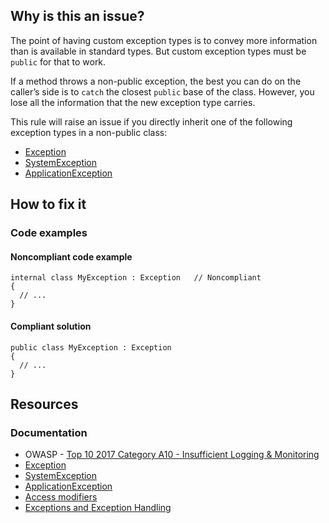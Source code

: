 ## Why is this an issue?

The point of having custom exception types is to convey more information than is available in standard types. But custom exception types must be
`public` for that to work.

If a method throws a non-public exception, the best you can do on the caller’s side is to `catch` the closest `public` base
of the class. However, you lose all the information that the new exception type carries.

This rule will raise an issue if you directly inherit one of the following exception types in a non-public class:

-   [Exception](https://learn.microsoft.com/en-us/dotnet/api/system.exception)
-   [SystemException](https://learn.microsoft.com/en-us/dotnet/api/system.systemexception)
-   [ApplicationException](https://learn.microsoft.com/en-us/dotnet/api/system.applicationexception)

## How to fix it

### Code examples

#### Noncompliant code example

    internal class MyException : Exception   // Noncompliant
    {
      // ...
    }

#### Compliant solution

    public class MyException : Exception
    {
      // ...
    }

## Resources

### Documentation

-   OWASP - [Top 10 2017 Category A10 -
  Insufficient Logging & Monitoring](https://owasp.org/www-project-top-ten/2017/A10_2017-Insufficient_Logging%2526Monitoring)
-   [Exception](https://learn.microsoft.com/en-us/dotnet/api/system.exception)
-   [SystemException](https://learn.microsoft.com/en-us/dotnet/api/system.systemexception)
-   [ApplicationException](https://learn.microsoft.com/en-us/dotnet/api/system.applicationexception)
-   [Access modifiers](https://learn.microsoft.com/en-us/dotnet/csharp/programming-guide/classes-and-structs/access-modifiers)
-   [Exceptions and Exception Handling](https://learn.microsoft.com/en-us/dotnet/csharp/fundamentals/exceptions)